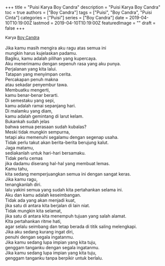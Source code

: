 +++
title = "Puisi Karya Boy Candra"
description = "Puisi Karya Boy Candra"
toc = true
authors = ["Boy Candra"]
tags = ["Puisi", "Boy Candra", "Puisi Cinta"]
categories = ["Puisi"]
series = ["Boy Candra"]
date = 2019-04-10T10:19:00Z
lastmod = 2019-04-10T10:19:00Z
featuredImage = ""
draft = false
+++

<div style="text-align: justify;">
<div style="font-size: small;">Karya <a href="/authors/boy-candra/" target="_blank">Boy Candra</a></div><br />
Jika kamu masih mengira aku ragu atas semua ini<br />mungkin harus kujelaskan padamu.<br />Bagiku, kamu adalah pilihan yang kupercaya.<br />Aku menerimamu dengan sepenuh rasa yang aku punya.<br />Perjalanan yang kita lalui.<br />Tatapan yang menyimpan cerita.<br />Percakapan penuh makna<br />atau sekadar penyembur tawa.<br />Membuatku mengerti,<br />kamu benar-benar berarti.<br />Di semestaku yang sepi,<br />kamu adalah ramai sepanjang hari.<br />Di malamku yang diam,<br />kamu adalah gemintang di larut kelam.<br />Bukankah sudah jelas<br />bahwa semua perasaan sudah kubalas?<br />Meski tidak mungkin sempurna,<br />tetapi aku memenuhi segalamu dengan segenap usaha.<br />Tidak perlu takut akan berita-berita berujung kalut.<br />Jaga matamu,<br />sediakanlah untuk hari-hari bersamaku.<br />Tidak perlu cemas<br />jika dadamu diserang hal-hal yang membuat lemas.<br />Kamu tahu,<br />kita sedang memperjuangkan semua ini dengan sangat keras.<br />Jika kamu ragu,<br />tenangkanlah diri.<br />lalu yakini semua yang sudah kita pertahankan selama ini.<br />Aku dan kamu adalah keseimbangan.<br />Tidak ada yang akan menjadi kuat,<br />jika satu di antara kita berjalan di lain niat.<br />Tidak mungkin kita selamat,<br />jika satu di antara kita menempuh tujuan yang salah alamat.<br />KIta pertahankan ritme hati,<br />agar selalu seimbang dan tetap berada di titik saling melengkapi.<br />Jika aku sedang kurang ingat diri,<br />penuhi dengan segala ingatanmu.<br />Jika kamu sedang lupa impian yang kita tuju,<br />genggam tanganku dengan segala ingatanmu.<br />Jika kamu sedang lupa impian yang kita tuju,<br />genggam tanganku tanpa berpikir untuk berlalu.</div>
